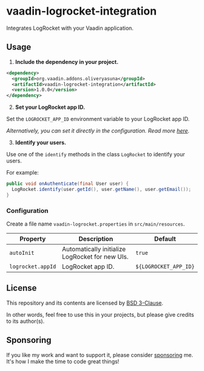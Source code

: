 # vaadin-logrocket-integration

Integrates LogRocket with your Vaadin application.

## Usage

1. **Include the dependency in your project.**

```xml
<dependency>
  <groupId>org.vaadin.addons.oliveryasuna</groupId>
  <artifactId>vaadin-logrocket-integration</artifactId>
  <version>1.0.0</version>
</dependency>
```

2. **Set your LogRocket app ID.**

Set the `LOGROCKET_APP_ID` environment variable to your LogRocket app ID.

_Alternatively, you can set it directly in the configuration.
Read more [here](#configuration)._

3. **Identify your users.**

Use one of the `identify` methods in the class `LogRocket` to identify your users.

For example:
```java
public void onAuthenticate(final User user) {
  LogRocket.identify(user.getId(), user.getName(), user.getEmail());
}
```

### Configuration

Create a file name `vaadin-logrocket.properties` in `src/main/resources`.

| Property          | Description                                     | Default               |
|-------------------|-------------------------------------------------|-----------------------|
| `autoInit`        | Automatically initialize LogRocket for new UIs. | `true`                |
| `logrocket.appId` | LogRocket app ID.                               | `${LOGROCKET_APP_ID}` |

## License

This repository and its contents are licensed by [BSD 3-Clause](LICENSE.txt).

In other words, feel free to use this in your projects, but please give credits to its author(s).

## Sponsoring

If you like my work and want to support it, please consider [sponsoring](https://github.com/sponsors/oliveryasuna) me. It's how I make the time to code great things!
